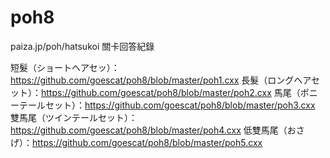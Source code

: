 # poh8
paiza.jp/poh/hatsukoi 關卡回答紀錄

短髮（ショートヘアセッ）：https://github.com/goescat/poh8/blob/master/poh1.cxx
長髮（ロングヘアセット）：https://github.com/goescat/poh8/blob/master/poh2.cxx
馬尾（ポニーテールセット）：https://github.com/goescat/poh8/blob/master/poh3.cxx
雙馬尾（ツインテールセット）：https://github.com/goescat/poh8/blob/master/poh4.cxx
低雙馬尾（おさげ）：https://github.com/goescat/poh8/blob/master/poh5.cxx
